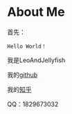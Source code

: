 # About Me

首先：

```
Hello World！
```

我是LeoAndJellyfish

我的[github](https://github.com/LeoAndJellyfish)

我的[知乎](https://www.zhihu.com/people/leobu-shi-li-ao-24)

QQ：1829673032
